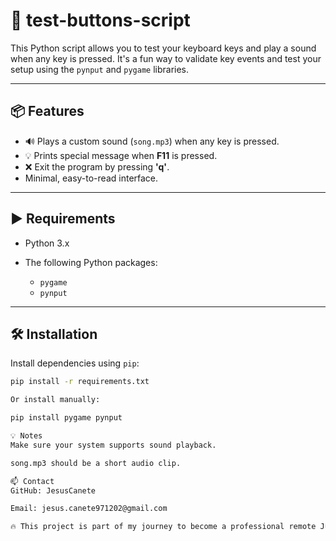 # 🎹 test-buttons-script

This Python script allows you to test your keyboard keys and play a sound when any key is pressed. It's a fun way to validate key events and test your setup using the `pynput` and `pygame` libraries.

---

## 📦 Features

- 🔊 Plays a custom sound (`song.mp3`) when any key is pressed.  
- 💡 Prints special message when **F11** is pressed.  
- ❌ Exit the program by pressing **'q'**.  
- Minimal, easy-to-read interface.

---

## ▶️ Requirements

- Python 3.x  
- The following Python packages:  

  - `pygame`  
  - `pynput`  

---

## 🛠️ Installation

Install dependencies using `pip`:

```bash
pip install -r requirements.txt

Or install manually:

pip install pygame pynput

💡 Notes
Make sure your system supports sound playback.

song.mp3 should be a short audio clip.

📫 Contact
GitHub: JesusCanete

Email: jesus.canete971202@gmail.com

🔥 This project is part of my journey to become a professional remote Junior Web Developer. Built with dedication and a strong desire to learn and grow.
